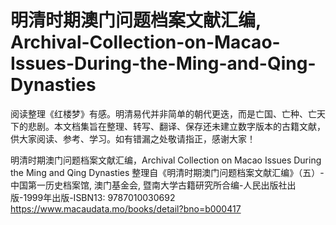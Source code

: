 # 明清时期澳门问题档案文献汇编, Archival-Collection-on-Macao-Issues-During-the-Ming-and-Qing-Dynasties
阅读整理《红楼梦》有感。明清易代并非简单的朝代更迭，而是亡国、亡种、亡天下的悲剧。本文档集旨在整理、转写、翻译、保存还未建立数字版本的古籍文献，供大家阅读、参考、学习。如有错漏之处敬请指正，感谢大家！

明清时期澳门问题档案文献汇编，Archival Collection on Macao Issues During the Ming and Qing Dynasties
整理自《明清时期澳门问题档案文献汇编》（五）-中国第一历史档案馆, 澳门基金会, 暨南大学古籍研究所合编-人民出版社出版-1999年出版-ISBN13: 9787010030692 https://www.macaudata.mo/books/detail?bno=b000417
